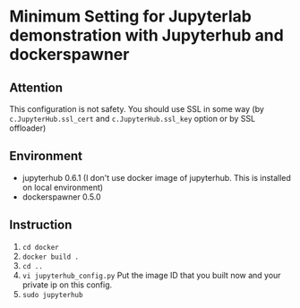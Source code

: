 # Minimum Setting for Jupyterlab demonstration with Jupyterhub and dockerspawner
## Attention
This configuration is not safety. You should use SSL in some way (by `c.JupyterHub.ssl_cert` and `c.JupyterHub.ssl_key` option or by SSL offloader)

## Environment
* jupyterhub 0.6.1 (I don't use docker image of jupyterhub. This is installed on local environment)
* dockerspawner 0.5.0

## Instruction
1. `cd docker`
1. `docker build .`
1. `cd ..`
1. `vi jupyterhub_config.py` Put the image ID that you built now and your private ip on this config.
1. `sudo jupyterhub`
